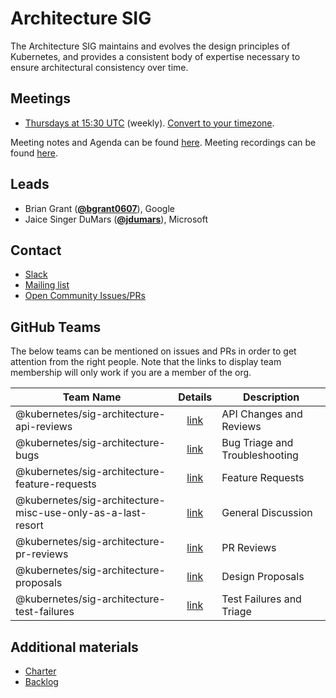 <!---
This is an autogenerated file!

Please do not edit this file directly, but instead make changes to the
sigs.yaml file in the project root.

To understand how this file is generated, see https://git.k8s.io/community/generator/README.md
-->
# Architecture SIG

The Architecture SIG maintains and evolves the design principles of Kubernetes, and provides a consistent body of expertise necessary to ensure architectural consistency over time.

## Meetings
* [Thursdays at 15:30 UTC](https://zoom.us/j/2018742972) (weekly). [Convert to your timezone](http://www.thetimezoneconverter.com/?t=15:30&tz=UTC).

Meeting notes and Agenda can be found [here](https://docs.google.com/document/d/1BlmHq5uPyBUDlppYqAAzslVbAO8hilgjqZUTaNXUhKM/edit).
Meeting recordings can be found [here](https://www.youtube.com/watch?v=d5ERqm3oHN0&list=PL69nYSiGNLP2m6198LaLN6YahX7EEac5g).

## Leads
* Brian Grant (**[@bgrant0607](https://github.com/bgrant0607)**), Google
* Jaice Singer DuMars (**[@jdumars](https://github.com/jdumars)**), Microsoft

## Contact
* [Slack](https://kubernetes.slack.com/messages/sig-architecture)
* [Mailing list](https://groups.google.com/forum/#!forum/kubernetes-sig-architecture)
* [Open Community Issues/PRs](https://github.com/kubernetes/community/labels/sig%2Farchitecture)

## GitHub Teams

The below teams can be mentioned on issues and PRs in order to get attention from the right people.
Note that the links to display team membership will only work if you are a member of the org.

| Team Name | Details | Description |
| --------- |:-------:| ----------- |
| @kubernetes/sig-architecture-api-reviews | [link](https://github.com/orgs/kubernetes/teams/sig-architecture-api-reviews) | API Changes and Reviews |
| @kubernetes/sig-architecture-bugs | [link](https://github.com/orgs/kubernetes/teams/sig-architecture-bugs) | Bug Triage and Troubleshooting |
| @kubernetes/sig-architecture-feature-requests | [link](https://github.com/orgs/kubernetes/teams/sig-architecture-feature-requests) | Feature Requests |
| @kubernetes/sig-architecture-misc-use-only-as-a-last-resort | [link](https://github.com/orgs/kubernetes/teams/sig-architecture-misc-use-only-as-a-last-resort) | General Discussion |
| @kubernetes/sig-architecture-pr-reviews | [link](https://github.com/orgs/kubernetes/teams/sig-architecture-pr-reviews) | PR Reviews |
| @kubernetes/sig-architecture-proposals | [link](https://github.com/orgs/kubernetes/teams/sig-architecture-proposals) | Design Proposals |
| @kubernetes/sig-architecture-test-failures | [link](https://github.com/orgs/kubernetes/teams/sig-architecture-test-failures) | Test Failures and Triage |

<!-- BEGIN CUSTOM CONTENT -->

## Additional materials

* [Charter](charter.md)
* [Backlog](backlog.md)

<!-- END CUSTOM CONTENT -->
